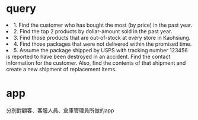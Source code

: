 <h1>query</h1>
<li>1. Find the customer who has bought the most (by price) in the past year.</li>
<li>2. Find the top 2 products by dollar-amount sold in the past year.</li>
<li>3. Find those products that are out-of-stock at every store in Kaohsiung.</li>
<div></div>
<li>4. Find those packages that were not delivered within the promised time.</li>
<li>5. Assume the package shipped by USPS with tracking number 123456 is reported to have been destroyed in an accident. 
Find the contact information for the customer. Also, find the contents of that shipment and create a new shipment of replacement items.
</li>

<h1>app</h1>
<div>分別對顧客、客服人員、倉庫管理員所做的app</div>
